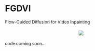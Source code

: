 # FGDVI
Flow-Guided Diffusion for Video Inpainting
<div>
    <h4 align="center">
    <a href="https://arxiv.org/abs/2311.15368" target='_blank'>
    <img src="https://img.shields.io/badge/arXiv-2311.15368-b31b1b.svg">
    </a>
    </h4>
</div>
code coming soon...
